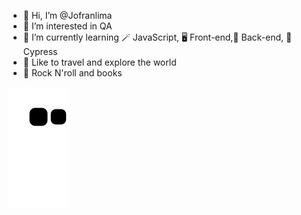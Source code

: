 - 👋 Hi, I’m @Jofranlima
- 👀 I’m interested in QA
- 🌱 I’m currently learning 🪄 JavaScript, 🖥️ Front-end,🔧 Back-end, 🧰 Cypress
- 🌅 Like to travel and explore the world
- 🎸 Rock N'roll and books

![Snake animation](https://github.com/Jofranlima/Jofranlima/blob/output/github-contribution-grid-snake.svg)
